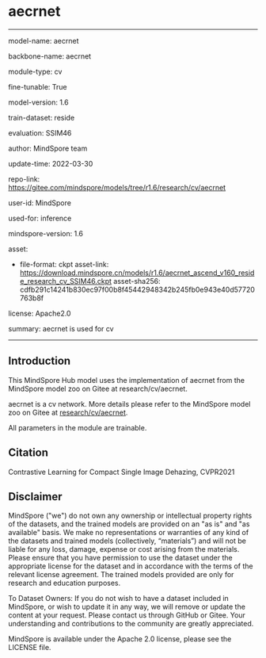 # aecrnet

---

model-name: aecrnet

backbone-name: aecrnet

module-type: cv

fine-tunable: True

model-version: 1.6

train-dataset: reside

evaluation: SSIM46

author: MindSpore team

update-time: 2022-03-30

repo-link: <https://gitee.com/mindspore/models/tree/r1.6/research/cv/aecrnet>

user-id: MindSpore

used-for: inference

mindspore-version: 1.6

asset:

-
    file-format: ckpt
    asset-link: <https://download.mindspore.cn/models/r1.6/aecrnet_ascend_v160_reside_research_cv_SSIM46.ckpt>
    asset-sha256: cdfb291c14241b830ec97f00b8f45442948342b245fb0e943e40d57720763b8f

license: Apache2.0

summary: aecrnet is used for cv

---

## Introduction

This MindSpore Hub model uses the implementation of aecrnet from the MindSpore model zoo on Gitee at research/cv/aecrnet.

aecrnet is a cv network. More details please refer to the MindSpore model zoo on Gitee at [research/cv/aecrnet](https://gitee.com/mindspore/models/blob/r1.6/research/cv/aecrnet/README.md).

All parameters in the module are trainable.

## Citation

Contrastive Learning for Compact Single Image Dehazing, CVPR2021

## Disclaimer

MindSpore ("we") do not own any ownership or intellectual property rights of the datasets, and the trained models are provided on an "as is" and "as available" basis. We make no representations or warranties of any kind of the datasets and trained models (collectively, “materials”) and will not be liable for any loss, damage, expense or cost arising from the materials. Please ensure that you have permission to use the dataset under the appropriate license for the dataset and in accordance with the terms of the relevant license agreement. The trained models provided are only for research and education purposes.

To Dataset Owners: If you do not wish to have a dataset included in MindSpore, or wish to update it in any way, we will remove or update the content at your request. Please contact us through GitHub or Gitee. Your understanding and contributions to the community are greatly appreciated.

MindSpore is available under the Apache 2.0 license, please see the LICENSE file.
